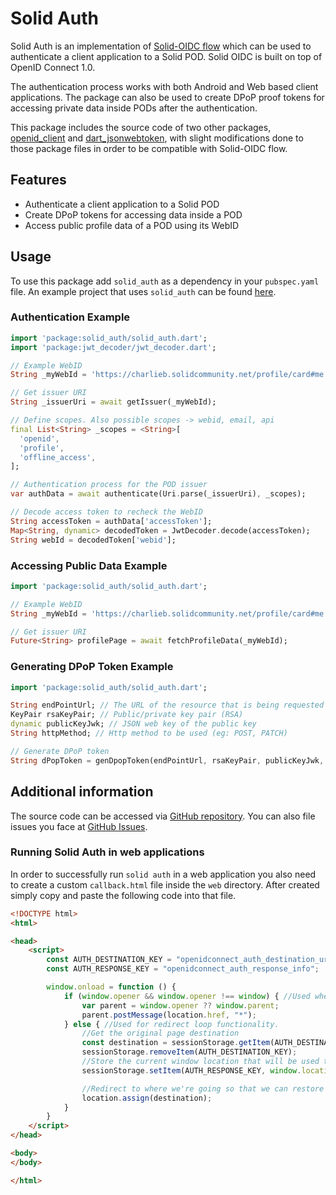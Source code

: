 <!--
This README describes the package. If you publish this package to pub.dev,
this README's contents appear on the landing page for your package.

For information about how to write a good package README, see the guide for
[writing package pages](https://dart.dev/guides/libraries/writing-package-pages).

For general information about developing packages, see the Dart guide for
[creating packages](https://dart.dev/guides/libraries/create-library-packages)
and the Flutter guide for
[developing packages and plugins](https://flutter.dev/developing-packages).
-->

# Solid Auth

Solid Auth is an implementation of [Solid-OIDC
flow](https://solid.github.io/solid-oidc/) which can be used to
authenticate a client application to a Solid POD. Solid OIDC is built
on top of OpenID Connect 1.0.

The authentication process works with both Android and Web based
client applications. The package can also be used to create DPoP proof
tokens for accessing private data inside PODs after the
authentication.

This package includes the source code of two other packages,
[openid_client](https://pub.dev/packages/openid_client) and
[dart_jsonwebtoken](https://pub.dev/packages/dart_jsonwebtoken), with
slight modifications done to those package files in order to be
compatible with Solid-OIDC flow.

## Features

* Authenticate a client application to a Solid POD
* Create DPoP tokens for accessing data inside a POD
* Access public profile data of a POD using its WebID

<!-- ## Getting started

TODO: List prerequisites and provide or point to information on how to
start using the package. -->

## Usage

To use this package add `solid_auth` as a dependency in your
`pubspec.yaml` file. An example project that uses `solid_auth` can be
found [here](https://github.com/anusii/solid_auth/tree/main/example).

### Authentication Example

```dart
import 'package:solid_auth/solid_auth.dart';
import 'package:jwt_decoder/jwt_decoder.dart';

// Example WebID
String _myWebId = 'https://charlieb.solidcommunity.net/profile/card#me';

// Get issuer URI
String _issuerUri = await getIssuer(_myWebId);

// Define scopes. Also possible scopes -> webid, email, api
final List<String> _scopes = <String>[
  'openid',
  'profile',
  'offline_access',
];

// Authentication process for the POD issuer
var authData = await authenticate(Uri.parse(_issuerUri), _scopes);

// Decode access token to recheck the WebID
String accessToken = authData['accessToken'];
Map<String, dynamic> decodedToken = JwtDecoder.decode(accessToken);
String webId = decodedToken['webid'];

```

### Accessing Public Data Example

```dart
import 'package:solid_auth/solid_auth.dart';

// Example WebID
String _myWebId = 'https://charlieb.solidcommunity.net/profile/card#me';

// Get issuer URI
Future<String> profilePage = await fetchProfileData(_myWebId);

```

### Generating DPoP Token Example

```dart
import 'package:solid_auth/solid_auth.dart';

String endPointUrl; // The URL of the resource that is being requested
KeyPair rsaKeyPair; // Public/private key pair (RSA)
dynamic publicKeyJwk; // JSON web key of the public key
String httpMethod; // Http method to be used (eg: POST, PATCH)

// Generate DPoP token
String dPopToken = genDpopToken(endPointUrl, rsaKeyPair, publicKeyJwk, httpMethod);

```

## Additional information

The source code can be accessed via [GitHub
repository](https://github.com/anusii/solid_auth). You can also file
issues you face at [GitHub
Issues](https://github.com/anusii/solid_auth/issues).

### Running Solid Auth in web applications

In order to successfully run `solid auth` in a web application you
also need to create a custom `callback.html` file inside the `web`
directory. After created simply copy and paste the following code into
that file.

```html
<!DOCTYPE html>
<html>

<head>
    <script>
        const AUTH_DESTINATION_KEY = "openidconnect_auth_destination_url";
        const AUTH_RESPONSE_KEY = "openidconnect_auth_response_info";

        window.onload = function () {
            if (window.opener && window.opener !== window) { //Used when working as a popup. Uses post message to respond to the parent window
                var parent = window.opener ?? window.parent;
                parent.postMessage(location.href, "*");
            } else { //Used for redirect loop functionality.
                //Get the original page destination
                const destination = sessionStorage.getItem(AUTH_DESTINATION_KEY || "/");
                sessionStorage.removeItem(AUTH_DESTINATION_KEY);
                //Store the current window location that will be used to get the information for authentication
                sessionStorage.setItem(AUTH_RESPONSE_KEY, window.location);

                //Redirect to where we're going so that we can restore state completely
                location.assign(destination);
            }
        }
    </script>
</head>

<body>
</body>

</html>
```
